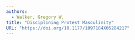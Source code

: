 ```yaml
---
authors:
  - Walker, Gregory W.
title: "Disciplining Protest Masculinity"
URL: "https://doi.org/10.1177/1097184X05284217"
---
```

